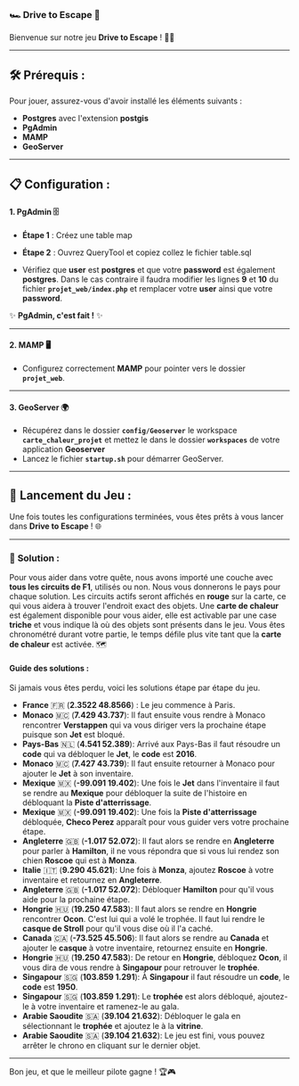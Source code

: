 ### 🏎️ **Drive to Escape** 🏁

Bienvenue sur notre jeu **Drive to Escape** ! 🚗💨

---

## 🛠️ **Prérequis** :

Pour jouer, assurez-vous d'avoir installé les éléments suivants :

- **Postgres** avec l'extension **postgis**
- **PgAdmin** 
- **MAMP**
- **GeoServer**

---

## 📋 **Configuration** :

#### 1. **PgAdmin** 🗄️
- **Étape 1** : Créez une table map
- **Étape 2** : Ouvrez QueryTool et copiez collez le fichier table.sql


- Vérifiez que **user** est **postgres** et que votre **password** est également **postgres**. Dans le cas contraire il faudra modifier les lignes **9** et **10** du fichier **`projet_web/index.php`** et remplacer votre **user** ainsi que votre **password**.

✨ **PgAdmin, c'est fait !** ✨

---

#### 2. **MAMP** 🖥️
- Configurez correctement **MAMP** pour pointer vers le dossier **`projet_web`**.

---

#### 3. **GeoServer** 🌍
- Récupérez dans le dossier **`config/Geoserver`** le workspace **`carte_chaleur_projet`** et mettez le dans le dossier **`workspaces`** de votre application **Geoserver**
- Lancez le fichier **`startup.sh`** pour démarrer GeoServer.

---

## 🚀 **Lancement du Jeu** :

Une fois toutes les configurations terminées, vous êtes prêts à vous lancer dans **Drive to Escape** ! 🌐

---

### 🧩 **Solution** :

Pour vous aider dans votre quête, nous avons importé une couche avec **tous les circuits de F1**, utilisés ou non. Nous vous donnerons le pays pour chaque solution. Les circuits actifs seront affichés en **rouge** sur la carte, ce qui vous aidera à trouver l'endroit exact des objets. Une **carte de chaleur** est également disponible pour vous aider, elle est activable par une case **triche** et vous indique là où des objets sont présents dans le jeu. Vous êtes chronométré durant votre partie, le temps défile plus vite tant que la **carte de chaleur** est activée. 🗺️

#### **Guide des solutions** :

Si jamais vous êtes perdu, voici les solutions étape par étape du jeu.

- **France** 🇫🇷 (**2.3522 48.8566**) : Le jeu commence à Paris. 
- **Monaco** 🇲🇨 (**7.429 43.737**): Il faut ensuite vous rendre à Monaco rencontrer **Verstappen** qui va vous diriger vers la prochaine étape puisque son **Jet** est bloqué. 
- **Pays-Bas** 🇳🇱 (**4.541 52.389**): Arrivé aux Pays-Bas il faut résoudre un **code** qui va débloquer le **Jet**, le **code** est **2016**. 
- **Monaco** 🇲🇨 (**7.427 43.739**): Il faut ensuite retourner à Monaco pour ajouter le **Jet** à son inventaire. 
- **Mexique** 🇲🇽 (**-99.091 19.402**): Une fois le **Jet** dans l'inventaire il faut se rendre au **Mexique** pour débloquer la suite de l'histoire en débloquant la **Piste d'atterrissage**. 
- **Mexique** 🇲🇽 (**-99.091 19.402**): Une fois la **Piste d'atterrissage** débloquée, **Checo Perez** apparaît pour vous guider vers votre prochaine étape. 
- **Angleterre** 🇬🇧 (**-1.017 52.072**): Il faut alors se rendre en **Angleterre** pour parler à **Hamilton**, il ne vous répondra que si vous lui rendez son chien **Roscoe** qui est à **Monza**.
- **Italie** 🇮🇹 (**9.290 45.621**): Une fois à **Monza**, ajoutez **Roscoe** à votre inventaire et retournez en **Angleterre**.
- **Angleterre** 🇬🇧 (**-1.017 52.072**): Débloquer **Hamilton** pour qu'il vous aide pour la prochaine étape.
- **Hongrie** 🇭🇺 (**19.250 47.583**): Il faut alors se rendre en **Hongrie** rencontrer **Ocon**. C'est lui qui a volé le trophée. Il faut lui rendre le **casque de Stroll** pour qu'il vous dise où il l'a caché.
- **Canada** 🇨🇦 (**-73.525 45.506**): Il faut alors se rendre au **Canada** et ajouter le **casque** à votre inventaire, retournez ensuite en **Hongrie**.
- **Hongrie** 🇭🇺 (**19.250 47.583**): De retour en **Hongrie**, débloquez **Ocon**, il vous dira de vous rendre à **Singapour** pour retrouver le **trophée**.
- **Singapour** 🇸🇬 (**103.859 1.291**): À **Singapour** il faut résoudre un **code**, le **code** est **1950**.
- **Singapour** 🇸🇬 (**103.859 1.291**): Le **trophée** est alors débloqué, ajoutez-le à votre inventaire et ramenez-le au gala.
- **Arabie Saoudite** 🇸🇦 (**39.104 21.632**): Débloquer le gala en sélectionnant le **trophée** et ajoutez le à la **vitrine**.
- **Arabie Saoudite** 🇸🇦 (**39.104 21.632**): Le jeu est fini, vous pouvez arrêter le chrono en cliquant sur le dernier objet.


---

Bon jeu, et que le meilleur pilote gagne ! 🏆🎮

